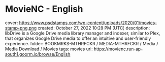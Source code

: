 # MovieNC - English

cover: https://www.psdstamps.com/wp-content/uploads/2020/01/movies-stamp-png.png
created: October 27, 2022 10:28 PM (UTC)
description: libDrive is a Google Drive media library manager and indexer, similar to Plex, that organizes Google Drive media to offer an intuitive and user-friendly experience.
folder: BOOKMRKS-MTHRFCKR / MEDIA-MTHRFCKR / Media / Media Download / Movies
tags: movies
url: https://movienc.run-ap-south1.goorm.io/browse/English